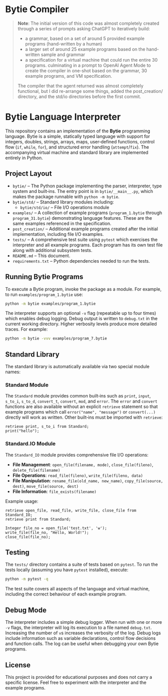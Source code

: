 # Bytie Compiler

> **Note**: The initial version of this code was almost completely created through a series of prompts asking ChatGPT to iteratively build:
> -  a grammar, based on a set of around 5 provided example programs (hand-written by a human)
> - a larger set of around 25 example programs based on the hand-written sample and grammar
> - a specification for a virtual machine that could run the entire 30 programs.
> culminating in a prompt to OpenAI Agent Mode to create the compiler in one-shot based on the grammar, 30 example programs, and VM specification.
>
> The compiler that the agent returned was almost completely functional, but I did re-arrange some things, added the post_creation/ directory, and the std/io directories before the first commit.

# Bytie Language Interpreter

This repository contains an implementation of the **Bytie** programming
language.  Bytie is a simple, statically typed language with support
for integers, doubles, strings, arrays, maps, user‑defined functions,
control flow (`if`, `while`, `for`), and structured error handling
(`attempt`/`fix`).  The accompanying virtual machine and standard
library are implemented entirely in Python.

## Project Layout

- `bytie/` – The Python package implementing the parser, interpreter,
  type system and built‑ins.  The entry point is in
  `bytie/__main__.py`, which makes the package runnable with
  `python -m bytie`.
- `bytie/std/` – Standard library modules including:
  - `bytie/std/io/` – File I/O operations module
- `examples/` – A collection of example programs (`program_1.bytie`
  through `program_31.bytie`) demonstrating language features.  These
  are the same examples referenced in the specification.
- `post_creation/` – Additional example programs created after the initial
  implementation, including file I/O examples.
- `tests/` – A comprehensive test suite using `pytest` which
  exercises the interpreter and all example programs.  Each program
  has its own test file along with additional subsystem tests.
- `README.md` – This document.
- `requirements.txt` – Python dependencies needed to run the tests.

## Running Bytie Programs

To execute a Bytie program, invoke the package as a module.  For
example, to run `examples/program_1.bytie` use:

```sh
python -m bytie examples/program_1.bytie
```

The interpreter supports an optional `-v` flag (repeatable up to
four times) which enables debug logging.  Debug output is written
to `debug.txt` in the current working directory.  Higher verbosity
levels produce more detailed traces.  For example:

```sh
python -m bytie -vvv examples/program_7.bytie
```

## Standard Library

The standard library is automatically available via two special module names:

### Standard Module
The `Standard` module provides common built‑ins such as `print`, `input`,
`s_to_i`, `s_to_d`, `convert_t`, `convert`, `mod`, and `error`.  The `error` 
and `convert` functions are also available without an explicit `retrieve` statement 
so that example programs which call `error("name", "message")` or `convert(...)` 
directly will work as written.  Other built‑ins must be imported with `retrieve`:

```byt
retrieve print, s_to_i from Standard;
print("hello");
```

### Standard.IO Module
The `Standard_IO` module provides comprehensive file I/O operations:

- **File Management**: `open_file(filename, mode)`, `close_file(fileno)`, `delete_file(filename)`
- **File Operations**: `read_file(fileno)`, `write_file(fileno, data)`
- **File Manipulation**: `rename_file(old_name, new_name)`, `copy_file(source, dest)`, `move_file(source, dest)`
- **File Information**: `file_exists(filename)`

Example usage:
```byt
retrieve open_file, read_file, write_file, close_file from Standard_IO;
retrieve print from Standard;

Integer file_no = open_file('test.txt', 'w');
write_file(file_no, "Hello, World!");
close_file(file_no);
```

## Testing

The `tests/` directory contains a suite of tests based on
`pytest`.  To run the tests locally (assuming you have `pytest`
installed), execute:

```sh
python -m pytest -q
```

The test suite covers all aspects of the language and virtual
machine, including the correct behaviour of each example program.

## Debug Mode

The interpreter includes a simple debug logger.  When run with one or
more `-v` flags, the interpreter will log its execution to a file
named `debug.txt`.  Increasing the number of `v`s increases the
verbosity of the log.  Debug logs include information such as
variable declarations, control flow decisions and function calls.  The
log can be useful when debugging your own Bytie programs.

## License

This project is provided for educational purposes and does not carry a
specific license.  Feel free to experiment with the interpreter and
the example programs.